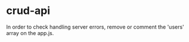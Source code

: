 # crud-api

In order to check handling server errors, remove or comment the 'users' array on the app.js.
